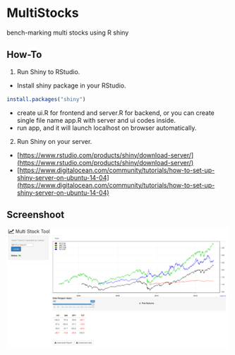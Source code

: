 # MultiStocks
bench-marking  multi stocks using R shiny

## How-To
1. Run Shiny to RStudio.
  * Install shiny package in your RStudio.
  ```R
  install.packages("shiny")
  ```
  * create ui.R for frontend and server.R for backend, or you can create single file name app.R with server and ui codes inside.
  * run app, and it will launch localhost on browser automatically.
2. Run Shiny on your server.
  * [https://www.rstudio.com/products/shiny/download-server/](https://www.rstudio.com/products/shiny/download-server/)
  * [https://www.digitalocean.com/community/tutorials/how-to-set-up-shiny-server-on-ubuntu-14-04](https://www.digitalocean.com/community/tutorials/how-to-set-up-shiny-server-on-ubuntu-14-04) 

## Screenshoot
![Alt](multistock.PNG "screenshoot")

